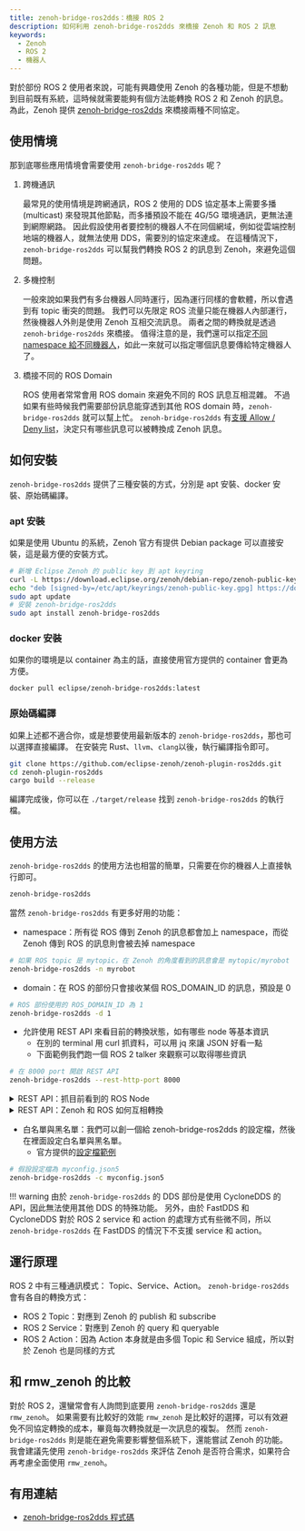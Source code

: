 ```yaml
---
title: zenoh-bridge-ros2dds：橋接 ROS 2
description: 如何利用 zenoh-bridge-ros2dds 來橋接 Zenoh 和 ROS 2 訊息
keywords:
  - Zenoh
  - ROS 2
  - 機器人
---
```


對於部份 ROS 2 使用者來說，可能有興趣使用 Zenoh 的各種功能，但是不想動到目前既有系統，這時候就需要能夠有個方法能轉換 ROS 2 和 Zenoh 的訊息。
為此，Zenoh 提供 [zenoh-bridge-ros2dds](https://github.com/eclipse-zenoh/zenoh-plugin-ros2dds) 來橋接兩種不同協定。

## 使用情境

那到底哪些應用情境會需要使用 `zenoh-bridge-ros2dds` 呢？

1. 跨機通訊

    最常見的使用情境是跨網通訊，ROS 2 使用的 DDS 協定基本上需要多播 (multicast) 來發現其他節點，而多播預設不能在 4G/5G 環境通訊，更無法連到網際網路。
    因此假設使用者要控制的機器人不在同個網域，例如從雲端控制地端的機器人，就無法使用 DDS，需要別的協定來達成。
    在這種情況下，`zenoh-bridge-ros2dds` 可以幫我們轉換 ROS 2 的訊息到 Zenoh，來避免這個問題。

2. 多機控制

    一般來說如果我們有多台機器人同時運行，因為運行同樣的會軟體，所以會遇到有 topic 衝突的問題。
    我們可以先限定 ROS 流量只能在機器人內部運行，然後機器人外則是使用 Zenoh 互相交流訊息。
    兩者之間的轉換就是透過 `zenoh-bridge-ros2dds` 來橋接。
    值得注意的是，我們還可以指定[不同 namespace 給不同機器人](https://github.com/eclipse-zenoh/zenoh-plugin-ros2dds?tab=readme-ov-file#easy-multi-robots-via-namespace-configuration)，如此一來就可以指定哪個訊息要傳給特定機器人了。

3. 橋接不同的 ROS Domain

    ROS 使用者常常會用 ROS domain 來避免不同的 ROS 訊息互相混雜。
    不過如果有些時候我們需要部份訊息能穿透到其他 ROS domain 時，`zenoh-bridge-ros2dds` 就可以幫上忙。
    `zenoh-bridge-ros2dds` 有[支援 Allow / Deny list](https://github.com/eclipse-zenoh/zenoh-plugin-ros2dds/blob/aa75eb007a0ff9c6b882233d0ee33420446e76b2/DEFAULT_CONFIG.json5#L69)，決定只有哪些訊息可以被轉換成 Zenoh 訊息。

## 如何安裝

`zenoh-bridge-ros2dds` 提供了三種安裝的方式，分別是 apt 安裝、docker 安裝、原始碼編譯。

### apt 安裝

如果是使用 Ubuntu 的系統，Zenoh 官方有提供 Debian package 可以直接安裝，這是最方便的安裝方式。

```bash
# 新增 Eclipse Zenoh 的 public key 到 apt keyring
curl -L https://download.eclipse.org/zenoh/debian-repo/zenoh-public-key | sudo gpg --dearmor --yes --output /etc/apt/keyrings/zenoh-public-key.gpg
echo "deb [signed-by=/etc/apt/keyrings/zenoh-public-key.gpg] https://download.eclipse.org/zenoh/debian-repo/ /" | sudo tee -a /etc/apt/sources.list > /dev/null
sudo apt update
# 安裝 zenoh-bridge-ros2dds
sudo apt install zenoh-bridge-ros2dds
```

### docker 安裝

如果你的環境是以 container 為主的話，直接使用官方提供的 container 會更為方便。

```bash
docker pull eclipse/zenoh-bridge-ros2dds:latest
```

### 原始碼編譯

如果上述都不適合你，或是想要使用最新版本的 `zenoh-bridge-ros2dds`，那也可以選擇直接編譯。
在安裝完 Rust、`llvm`、`clang`以後，執行編譯指令即可。

```bash
git clone https://github.com/eclipse-zenoh/zenoh-plugin-ros2dds.git
cd zenoh-plugin-ros2dds
cargo build --release
```

編譯完成後，你可以在 `./target/release` 找到 `zenoh-bridge-ros2dds` 的執行檔。

## 使用方法

`zenoh-bridge-ros2dds` 的使用方法也相當的簡單，只需要在你的機器人上直接執行即可。

```bash
zenoh-bridge-ros2dds
```

當然 `zenoh-bridge-ros2dds` 有更多好用的功能：

* namespace：所有從 ROS 傳到 Zenoh 的訊息都會加上 namespace，而從 Zenoh 傳到 ROS 的訊息則會被去掉 namespace

```bash
# 如果 ROS topic 是 mytopic，在 Zenoh 的角度看到的訊息會是 mytopic/myrobot
zenoh-bridge-ros2dds -n myrobot
```

* domain：在 ROS 的部份只會接收某個 ROS_DOMAIN_ID 的訊息，預設是 0

```bash
# ROS 部份使用的 ROS_DOMAIN_ID 為 1
zenoh-bridge-ros2dds -d 1
```

* 允許使用 REST API 來看目前的轉換狀態，如有哪些 node 等基本資訊
    * 在別的 terminal 用 curl 抓資料，可以用 jq 來讓 JSON 好看一點
    * 下面範例我們跑一個 ROS 2 talker 來觀察可以取得哪些資訊

```bash
# 在 8000 port 開啟 REST API
zenoh-bridge-ros2dds --rest-http-port 8000
```

<details>
  <summary>REST API：抓目前看到的 ROS Node</summary>

```bash
$ curl http://localhost:8000/@/\*/ros2/node/\*\* | jq
[
  {
    "key": "@/5a7c2bf14f92a2afccb58c7c5c6e59d6/ros2/node/0110bcec8211002a8dbc06f7000001c1/talker",
    "value": {
      "action_clients": [],
      "action_servers": [],
      "publishers": [
        {
          "name": "/rosout",
          "type": "rcl_interfaces/msg/Log"
        },
        {
          "name": "/chatter",
          "type": "std_msgs/msg/String"
        },
        {
          "name": "/parameter_events",
          "type": "rcl_interfaces/msg/ParameterEvent"
        }
      ],
      "service_clients": [],
      "service_servers": [
        {
          "name": "/talker/set_parameters",
          "type": "rcl_interfaces/srv/SetParameters"
        },
        {
          "name": "/talker/set_parameters_atomically",
          "type": "rcl_interfaces/srv/SetParametersAtomically"
        },
        {
          "name": "/talker/describe_parameters",
          "type": "rcl_interfaces/srv/DescribeParameters"
        },
        {
          "name": "/talker/list_parameters",
          "type": "rcl_interfaces/srv/ListParameters"
        },
        {
          "name": "/talker/get_parameters",
          "type": "rcl_interfaces/srv/GetParameters"
        },
        {
          "name": "/talker/get_type_description",
          "type": "type_description_interfaces/srv/GetTypeDescription"
        },
        {
          "name": "/talker/get_parameter_types",
          "type": "rcl_interfaces/srv/GetParameterTypes"
        }
      ],
      "subscribers": []
    },
    "encoding": "application/json",
    "timestamp": null
  }
]
```

</details>

<details>
  <summary>REST API：Zenoh 和 ROS 如何互相轉換</summary>

```bash
$ curl http://localhost:8000/@/\*/ros2/route/\*\* | jq
[
  {
    "key": "@/f262131bc95ff1edff109873b6d49918/ros2/route/topic/pub/chatter",
    "value": {
      "dds_reader": "",
      "local_nodes": [
        "/talker"
      ],
      "priority": 5,
      "publication_cache_size": 0,
      "remote_routes": [],
      "ros2_name": "/chatter",
      "ros2_type": "std_msgs/msg/String",
      "zenoh_key_expr": "chatter"
    },
    "encoding": "application/json",
    "timestamp": null
  },
  {
    "key": "@/f262131bc95ff1edff109873b6d49918/ros2/route/service/srv/talker/get_parameter_types",
    "value": {
      "is_active": true,
      "local_nodes": [
        "/talker"
      ],
      "remote_routes": [],
      "rep_reader": "0110ffcc8892357cf4b3605500000d04",
      "req_writer": "0110ffcc8892357cf4b3605500000c03",
      "ros2_name": "/talker/get_parameter_types",
      "ros2_type": "rcl_interfaces/srv/GetParameterTypes",
      "zenoh_key_expr": "talker/get_parameter_types"
    },
    "encoding": "application/json",
    "timestamp": null
  },
  {
    "key": "@/f262131bc95ff1edff109873b6d49918/ros2/route/service/srv/talker/set_parameters_atomically",
    "value": {
      "is_active": true,
      "local_nodes": [
        "/talker"
      ],
      "remote_routes": [],
      "rep_reader": "0110ffcc8892357cf4b3605500000b04",
      "req_writer": "0110ffcc8892357cf4b3605500000a03",
      "ros2_name": "/talker/set_parameters_atomically",
      "ros2_type": "rcl_interfaces/srv/SetParametersAtomically",
      "zenoh_key_expr": "talker/set_parameters_atomically"
    },
    "encoding": "application/json",
    "timestamp": null
  },
  {
    "key": "@/f262131bc95ff1edff109873b6d49918/ros2/route/service/srv/talker/get_type_description",
    "value": {
      "is_active": true,
      "local_nodes": [
        "/talker"
      ],
      "remote_routes": [],
      "rep_reader": "0110ffcc8892357cf4b3605500000704",
      "req_writer": "0110ffcc8892357cf4b3605500000603",
      "ros2_name": "/talker/get_type_description",
      "ros2_type": "type_description_interfaces/srv/GetTypeDescription",
      "zenoh_key_expr": "talker/get_type_description"
    },
    "encoding": "application/json",
    "timestamp": null
  },
  {
    "key": "@/f262131bc95ff1edff109873b6d49918/ros2/route/topic/pub/rosout",
    "value": {
      "dds_reader": "",
      "local_nodes": [
        "/talker"
      ],
      "priority": 5,
      "publication_cache_size": 10000,
      "remote_routes": [],
      "ros2_name": "/rosout",
      "ros2_type": "rcl_interfaces/msg/Log",
      "zenoh_key_expr": "rosout"
    },
    "encoding": "application/json",
    "timestamp": null
  },
  {
    "key": "@/f262131bc95ff1edff109873b6d49918/ros2/route/service/srv/talker/set_parameters",
    "value": {
      "is_active": true,
      "local_nodes": [
        "/talker"
      ],
      "remote_routes": [],
      "rep_reader": "0110ffcc8892357cf4b3605500000904",
      "req_writer": "0110ffcc8892357cf4b3605500000803",
      "ros2_name": "/talker/set_parameters",
      "ros2_type": "rcl_interfaces/srv/SetParameters",
      "zenoh_key_expr": "talker/set_parameters"
    },
    "encoding": "application/json",
    "timestamp": null
  },
  {
    "key": "@/f262131bc95ff1edff109873b6d49918/ros2/route/service/srv/talker/describe_parameters",
    "value": {
      "is_active": true,
      "local_nodes": [
        "/talker"
      ],
      "remote_routes": [],
      "rep_reader": "0110ffcc8892357cf4b3605500000f04",
      "req_writer": "0110ffcc8892357cf4b3605500000e03",
      "ros2_name": "/talker/describe_parameters",
      "ros2_type": "rcl_interfaces/srv/DescribeParameters",
      "zenoh_key_expr": "talker/describe_parameters"
    },
    "encoding": "application/json",
    "timestamp": null
  },
  {
    "key": "@/f262131bc95ff1edff109873b6d49918/ros2/route/topic/pub/parameter_events",
    "value": {
      "dds_reader": "",
      "local_nodes": [
        "/talker"
      ],
      "priority": 5,
      "publication_cache_size": 0,
      "remote_routes": [],
      "ros2_name": "/parameter_events",
      "ros2_type": "rcl_interfaces/msg/ParameterEvent",
      "zenoh_key_expr": "parameter_events"
    },
    "encoding": "application/json",
    "timestamp": null
  },
  {
    "key": "@/f262131bc95ff1edff109873b6d49918/ros2/route/service/srv/talker/list_parameters",
    "value": {
      "is_active": true,
      "local_nodes": [
        "/talker"
      ],
      "remote_routes": [],
      "rep_reader": "0110ffcc8892357cf4b3605500001104",
      "req_writer": "0110ffcc8892357cf4b3605500001003",
      "ros2_name": "/talker/list_parameters",
      "ros2_type": "rcl_interfaces/srv/ListParameters",
      "zenoh_key_expr": "talker/list_parameters"
    },
    "encoding": "application/json",
    "timestamp": null
  },
  {
    "key": "@/f262131bc95ff1edff109873b6d49918/ros2/route/service/srv/talker/get_parameters",
    "value": {
      "is_active": true,
      "local_nodes": [
        "/talker"
      ],
      "remote_routes": [],
      "rep_reader": "0110ffcc8892357cf4b3605500001304",
      "req_writer": "0110ffcc8892357cf4b3605500001203",
      "ros2_name": "/talker/get_parameters",
      "ros2_type": "rcl_interfaces/srv/GetParameters",
      "zenoh_key_expr": "talker/get_parameters"
    },
    "encoding": "application/json",
    "timestamp": null
  }
]
```

</details>

* 白名單與黑名單：我們可以創一個給 zenoh-bridge-ros2dds 的設定檔，然後在裡面設定白名單與黑名單。
    * 官方提供的[設定檔範例](https://github.com/eclipse-zenoh/zenoh-plugin-ros2dds/blob/main/DEFAULT_CONFIG.json5)

```bash
# 假設設定檔為 myconfig.json5
zenoh-bridge-ros2dds -c myconfig.json5
```

!!! warning
    由於 `zenoh-bridge-ros2dds` 的 DDS 部份是使用 CycloneDDS 的 API，因此無法使用其他 DDS 的特殊功能。
    另外，由於 FastDDS 和 CycloneDDS 對於 ROS 2 service 和 action 的處理方式有些微不同，所以 `zenoh-bridge-ros2dds` 在 FastDDS 的情況下不支援 service 和 action。

## 運行原理

ROS 2 中有三種通訊模式： Topic、Service、Action。
`zenoh-bridge-ros2dds` 會有各自的轉換方式：

* ROS 2 Topic：對應到 Zenoh 的 publish 和 subscribe
* ROS 2 Service：對應到 Zenoh 的 query 和 queryable
* ROS 2 Action：因為 Action 本身就是由多個 Topic 和 Service 組成，所以對於 Zenoh 也是同樣的方式

## 和 rmw_zenoh 的比較

對於 ROS 2，還蠻常會有人詢問到底要用 `zenoh-bridge-ros2dds` 還是 `rmw_zenoh`。
如果需要有比較好的效能 `rmw_zenoh` 是比較好的選擇，可以有效避免不同協定轉換的成本，畢竟每次轉換就是一次訊息的複製。
然而 `zenoh-bridge-ros2dds` 則是能在避免需要影響整個系統下，還能嘗試 Zenoh 的功能。
我會建議先使用 `zenoh-bridge-ros2dds` 來評估 Zenoh 是否符合需求，如果符合再考慮全面使用 `rmw_zenoh`。

## 有用連結

* [zenoh-bridge-ros2dds 程式碼](https://github.com/eclipse-zenoh/zenoh-plugin-ros2dds)
